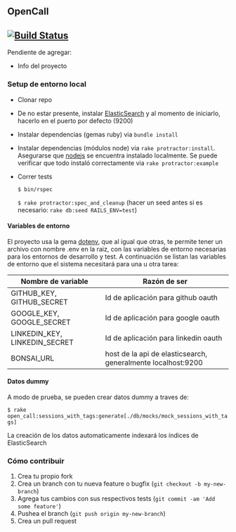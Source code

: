 ## OpenCall

[![Build Status](https://travis-ci.org/nicopaez/opencall.svg?branch=master)](https://travis-ci.org/nicopaez/opencall)
---

Pendiente de agregar:

* Info del proyecto

### Setup de entorno local

* Clonar repo

* De no estar presente, instalar [ElasticSearch](http://www.elasticsearch.org/) y al momento de iniciarlo, hacerlo en el puerto por defecto (9200)

* Instalar dependencias (gemas ruby) via `bundle install`

* Instalar dependencias (módulos node) via `rake protractor:install`. Asegurarse que [nodejs](http://nodejs.org/) se encuentra instalado localmente. Se puede verificar que todo instaló correctamente via `rake protractor:example`

* Correr tests

  `$ bin/rspec`

  `$ rake protractor:spec_and_cleanup` (hacer un seed antes si es necesario: `rake db:seed RAILS_ENV=test`)

#### Variables de entorno

El proyecto usa la gema [dotenv](https://github.com/bkeepers/dotenv), que al igual que otras, te permite tener un archivo con nombre .env en la raiz, con las variables de entorno necesarias para los entornos de desarrollo y test. A continuación se listan las variables de entorno que el sistema necesitará para una u otra tarea:

Nombre de variable | Razón de ser
------------------ | -------------
GITHUB_KEY, GITHUB_SECRET | Id de aplicación para github oauth
GOOGLE_KEY, GOOGLE_SECRET | Id de aplicación para google oauth
LINKEDIN_KEY, LINKEDIN_SECRET | Id de aplicación para linkedin oauth
BONSAI_URL | host de la api de elasticsearch, generalmente localhost:9200

#### Datos dummy 

A modo de prueba, se pueden crear datos dummy a traves de:

  `$ rake open_call:sessions_with_tags:generate[./db/mocks/mock_sessions_with_tags]`

La creación de los datos automaticamente indexará los índices de ElasticSearch

### Cómo contribuir

1. Crea tu propio fork
2. Crea un branch con tu nueva feature o bugfix (`git checkout -b my-new-branch`)
3. Agrega tus cambios con sus respectivos tests (`git commit -am 'Add some feature'`)
4. Pushea el branch (`git push origin my-new-branch`)
5. Crea un pull request
